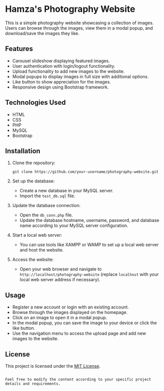 # Hamza's Photography Website

This is a simple photography website showcasing a collection of images. Users can browse through the images, view them in a modal popup, and download/save the images they like.

## Features

- Carousel slideshow displaying featured images.
- User authentication with login/logout functionality.
- Upload functionality to add new images to the website.
- Modal popups to display images in full size with additional options.
- Like button to show appreciation for the images.
- Responsive design using Bootstrap framework.

## Technologies Used

- HTML
- CSS
- PHP
- MySQL
- Bootstrap

## Installation

1. Clone the repository:

   ```shell
   git clone https://github.com/your-username/photography-website.git
   ```

2. Set up the database:
   - Create a new database in your MySQL server.
   - Import the `test_db.sql` file.

3. Update the database connection:
   - Open the `db_conn.php` file.
   - Update the database hostname, username, password, and database name according to your MySQL server configuration.

4. Start a local web server:
   - You can use tools like XAMPP or WAMP to set up a local web server and host the website.

5. Access the website:
   - Open your web browser and navigate to `http://localhost/photography-website` (replace `localhost` with your local web server address if necessary).

## Usage

- Register a new account or login with an existing account.
- Browse through the images displayed on the homepage.
- Click on an image to open it in a modal popup.
- In the modal popup, you can save the image to your device or click the like button.
- Use the navigation menu to access the upload page and add new images to the website.

## License

This project is licensed under the [MIT License](LICENSE).
```

Feel free to modify the content according to your specific project details and requirements.
